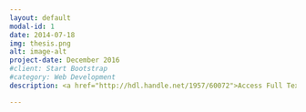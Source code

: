 ```yaml
---
layout: default
modal-id: 1
date: 2014-07-18
img: thesis.png
alt: image-alt
project-date: December 2016
#client: Start Bootstrap
#category: Web Development
description: <a href="http://hdl.handle.net/1957/60072">Access Full Text Here</a>

---
```

